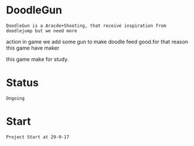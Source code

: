 # DoodleGun
	DoodleGun is a Aracde+Shooting, that receive inspiration from doodlejump but we need more
 action in game we add some gun to make doodle feed good.for that reason this game have maker

this game make for study.

# Status
	Ongoing

# Start
	Project Start at 29-9-17
